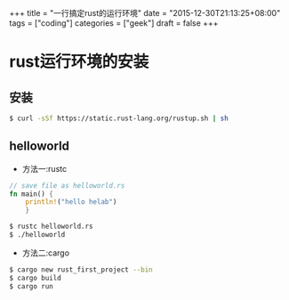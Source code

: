 +++
title = "一行搞定rust的运行环境"
date = "2015-12-30T21:13:25+08:00"
tags = ["coding"]
categories = ["geek"]
draft = false
+++


# rust运行环境的安装

## 安装

```bash
$ curl -sSf https://static.rust-lang.org/rustup.sh | sh
```

## helloworld

- 方法一:rustc
```rust
// save file as helloworld.rs
fn main() {
    println!("hello helab")
    }
```

```bash
$ rustc helloworld.rs
$ ./helloworld
```

- 方法二:cargo
```bash
$ cargo new rust_first_project --bin
$ cargo build
$ cargo run
```
